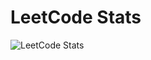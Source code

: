 # LeetCode Stats

![LeetCode Stats](https://leetcard.jacoblin.cool/lusm554?theme=dark&font=Roboto&ext=heatmap)
